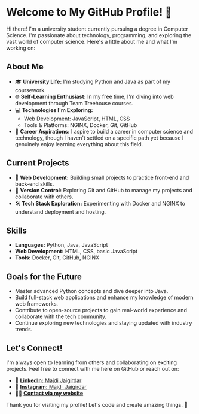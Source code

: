 # Welcome to My GitHub Profile! 👋

Hi there! I'm a university student currently pursuing a degree in Computer Science. I'm passionate about technology, programming, and exploring the vast world of computer science. Here's a little about me and what I'm working on:

## About Me

- 🎓 **University Life:** I'm studying Python and Java as part of my coursework.
- 🌐 **Self-Learning Enthusiast:** In my free time, I'm diving into web development through Team Treehouse courses.
- 💻 **Technologies I'm Exploring:**
  - Web Development: JavaScript, HTML, CSS
  - Tools & Platforms: NGINX, Docker, Git, GitHub
- 🚀 **Career Aspirations:** I aspire to build a career in computer science and technology, though I haven't settled on a specific path yet because I genuinely enjoy learning everything about this field.

## Current Projects

- 🌱 **Web Development:** Building small projects to practice front-end and back-end skills.
- 📂 **Version Control:** Exploring Git and GitHub to manage my projects and collaborate with others.
- 🛠️ **Tech Stack Exploration:** Experimenting with Docker and NGINX to understand deployment and hosting.

## Skills

- **Languages:** Python, Java, JavaScript
- **Web Development:** HTML, CSS, basic JavaScript
- **Tools:** Docker, Git, GitHub, NGINX

## Goals for the Future

- Master advanced Python concepts and dive deeper into Java.
- Build full-stack web applications and enhance my knowledge of modern web frameworks.
- Contribute to open-source projects to gain real-world experience and collaborate with the tech community.
- Continue exploring new technologies and staying updated with industry trends.

## Let's Connect!

I'm always open to learning from others and collaborating on exciting projects. Feel free to connect with me here on GitHub or reach out on:

- 💼 [**LinkedIn:** Majdi Jaigirdar](https://www.linkedin.com/in/majdi-jaigirdar-9624721ab/)
- 📸 [**Instagram:** Majdi_Jaigirdar](https://www.instagram.com/majdi_jaigirdar/)
- 🧑‍💻 [**Contact via my website**](https://majdij.github.io/contact.html)

Thank you for visiting my profile! Let's code and create amazing things. 🚀
